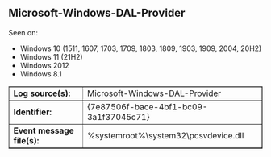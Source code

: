 ## Microsoft-Windows-DAL-Provider

Seen on:
* Windows 10 (1511, 1607, 1703, 1709, 1803, 1809, 1903, 1909, 2004, 20H2)
* Windows 11 (21H2)
* Windows 2012
* Windows 8.1

<table border="1" class="docutils">
  <tbody>
    <tr>
      <td><b>Log source(s):</b></td>
      <td>Microsoft-Windows-DAL-Provider</td>
    </tr>
    <tr>
      <td><b>Identifier:</b></td>
      <td>{7e87506f-bace-4bf1-bc09-3a1f37045c71}</td>
    </tr>
    <tr>
      <td><b>Event message file(s):</b></td>
      <td>%systemroot%\system32\pcsvdevice.dll</td>
    </tr>
  </tbody>
</table>

&nbsp;

